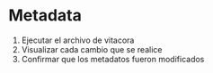 # Metadata
1. Ejecutar el archivo de vitacora
2. Visualizar cada cambio que se realice
3. Confirmar que los metadatos fueron modificados
